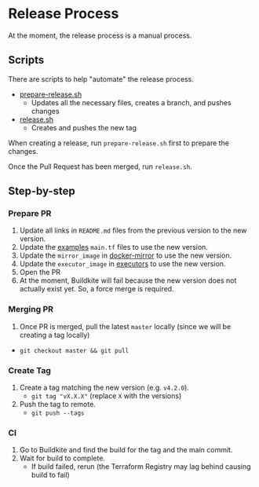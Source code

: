 # Release Process

At the moment, the release process is a manual process.

## Scripts

There are scripts to help "automate" the release process.

- [prepare-release.sh](prepare-release.sh)
    - Updates all the necessary files, creates a branch, and pushes changes
- [release.sh](release.sh)
    - Creates and pushes the new tag

When creating a release, run `prepare-release.sh` first to prepare the changes.

Once the Pull Request has been merged, run `release.sh`.

## Step-by-step

### Prepare PR

1. Update all links in `README.md` files from the previous version to the new version.
2. Update the [examples](./examples) `main.tf` files to use the new version.
3. Update the `mirror_image` in [docker-mirror](./modules/docker-mirror) to use the new version.
4. Update the `executor_image` in [executors](./modules/executors) to use the new version.
5. Open the PR
6. At the moment, Buildkite will fail because the new version does not actually exist yet. So, a force merge is required.

### Merging PR

1. Once PR is merged, pull the latest `master` locally (since we will be creating a tag locally)
  - `git checkout master && git pull`

### Create Tag

1. Create a tag matching the new version (e.g. `v4.2.0`).
   - `git tag "vX.X.X"` (replace `X` with the versions)
2. Push the tag to remote.
   - `git push --tags`

### CI

1. Go to Buildkite and find the build for the tag and the main commit.
2. Wait for build to complete.
   - If build failed, rerun (the Terraform Registry may lag behind causing build to fail)
